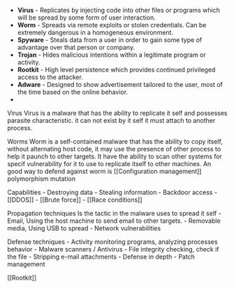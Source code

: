 -   **Virus** - Replicates by injecting code into other files or programs which will be spread by some form of user interaction.
-   **Worm** - Spreads via remote exploits or stolen credentials. Can be extremely dangerous in a homogeneous environment.
-   **Spyware** - Steals data from a user in order to gain some type of advantage over that person or company.
-   **Trojan** - Hides malicious intentions within a legitimate program or activity.
-   **Rootkit** - High level persistence which provides continued privileged access to the attacker.
-   **Adware** - Designed to show advertisement tailored to the user, most of the time based on the online behavior.
-   

Virus
	Virus is a malware that has the ability to replicate it self and possesses parasite characteristic. it can not exist by it self it must attach to another process. 
	
Worms
	Worm is a self-contained malware that has the ability to copy itself, without alternating host code, it may use the presence of other process to help it paunch to other targets. It have the ability to scan other systems for specif vulnerability for it to use to replicate itself to other machines.
	An good way to defend against worm is [[Configuration management]]
	polymorphism
	mutation

Capabilities
	-	Destroying data
	-	Stealing information
	-	Backdoor access 
	-	[[DDOS]]
	-	[[Brute force]]
	-	[[Race conditions]]
	
Propagation techniques 
	Is the tactic in the malware uses to spread it self
	-	Email, Using the host machine to send email to other targets. 
	-	Removable media, Using USB to spread
	-	Network vulnerabilities
	
Defense techniques
	-	Activity monitoring programs, analyzing processes behavior
	-	Malware scanners / Antivirus
	-	File integrity checking, check if the file 
	-	Stripping e-mail attachments
	-	Defense in depth
	-	Patch management
	
[[Rootkit]]